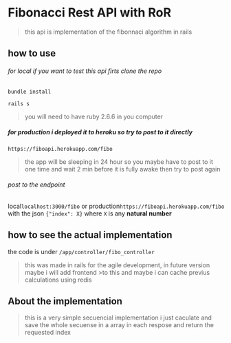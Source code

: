 # Fibonacci Rest API with RoR

>this api is implementation of the fibonnaci algorithm in rails 

## how to use

###### for local if you want to test this api  firts clone the repo

`bundle install`

`rails s`

>you will need to have ruby 2.6.6 in you computer
##### for production i deployed it to heroku so try to post to it directly
`https://fiboapi.herokuapp.com/fibo`

>the app will be sleeping in 24 hour so you maybe have to post to it one time and wait
> 2 min before it is fully awake then try to post again
###### post to the endpoint 

local`localhost:3000/fibo` or production`https://fiboapi.herokuapp.com/fibo`
with the json `{"index": X}`
where `X` is any **natural number**
## how to see the actual implementation

the code is under 
`/app/controller/fibo_controller`

>this was made in rails for the agile development, in future version maybe i will add frontend >to this and maybe i can cache previus calculations using redis

## About the implementation 

>this is a very simple secuencial implementation i just caculate and save the whole secuense in
>a array in each respose and return the requested index